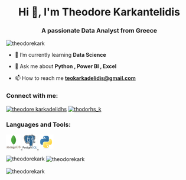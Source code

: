 <h1 align="center">Hi 👋, I'm Theodore Karkantelidis</h1>
<h3 align="center">A passionate Data Analyst from Greece</h3>

<p align="left"> <img src="https://komarev.com/ghpvc/?username=theodorekark&label=Profile%20views&color=0e75b6&style=flat" alt="theodorekark" /> </p>

- 🌱 I’m currently learning **Data Science**

- 💬 Ask me about **Python , Power BI , Excel**

- 📫 How to reach me **teokarkadelidis@gmail.com**

<h3 align="left">Connect with me:</h3>
<p align="left">
<a href="https://linkedin.com/in/theodore karkadelidhs" target="blank"><img align="center" src="https://raw.githubusercontent.com/rahuldkjain/github-profile-readme-generator/master/src/images/icons/Social/linked-in-alt.svg" alt="theodore karkadelidhs" height="30" width="40" /></a>
<a href="https://instagram.com/thodorhs_k" target="blank"><img align="center" src="https://raw.githubusercontent.com/rahuldkjain/github-profile-readme-generator/master/src/images/icons/Social/instagram.svg" alt="thodorhs_k" height="30" width="40" /></a>
</p>

<h3 align="left">Languages and Tools:</h3>
<p align="left"> <a href="https://www.mongodb.com/" target="_blank" rel="noreferrer"> <img src="https://raw.githubusercontent.com/devicons/devicon/master/icons/mongodb/mongodb-original-wordmark.svg" alt="mongodb" width="40" height="40"/> </a> <a href="https://www.postgresql.org" target="_blank" rel="noreferrer"> <img src="https://raw.githubusercontent.com/devicons/devicon/master/icons/postgresql/postgresql-original-wordmark.svg" alt="postgresql" width="40" height="40"/> </a> <a href="https://www.python.org" target="_blank" rel="noreferrer"> <img src="https://raw.githubusercontent.com/devicons/devicon/master/icons/python/python-original.svg" alt="python" width="40" height="40"/> </a> </p>

<p><img align="left" src="https://github-readme-stats.vercel.app/api/top-langs?username=theodorekark&show_icons=true&locale=en&layout=compact" alt="theodorekark" /></p>

<p>&nbsp;<img align="center" src="https://github-readme-stats.vercel.app/api?username=theodorekark&show_icons=true&locale=en" alt="theodorekark" /></p>

<p><img align="center" src="https://github-readme-streak-stats.herokuapp.com/?user=theodorekark&" alt="theodorekark" /></p>
